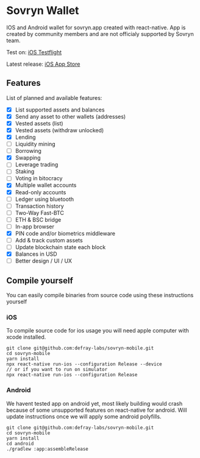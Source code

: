 # Sovryn Wallet
IOS and Android wallet for sovryn.app created with react-native.
App is created by community members and are not officialy supported by Sovryn team.

Test on:
[iOS Testflight](https://testflight.apple.com/join/cSfETSV5)

Latest release:
[iOS App Store](https://apps.apple.com/us/app/sovryn-wallet/id1603993667)


## Features
List of planned and available features:

- [x] List supported assets and balances
- [x] Send any asset to other wallets (addresses)
- [x] Vested assets (list)
- [x] Vested assets (withdraw unlocked)
- [x] Lending
- [ ] Liquidity mining
- [ ] Borrowing
- [x] Swapping
- [ ] Leverage trading
- [ ] Staking
- [ ] Voting in bitocracy
- [x] Multiple wallet accounts
- [x] Read-only accounts
- [ ] Ledger using bluetooth
- [ ] Transaction history
- [ ] Two-Way Fast-BTC
- [ ] ETH & BSC bridge
- [ ] In-app browser
- [x] PIN code and/or biometrics middleware
- [ ] Add & track custom assets
- [ ] Update blockchain state each block
- [x] Balances in USD
- [ ] Better design / UI / UX

## Compile yourself
You can easily compile binaries from source code using these instructions yourself

### iOS
To compile source code for ios usage you will need apple computer with xcode installed.
```
git clone git@github.com:defray-labs/sovryn-mobile.git
cd sovryn-mobile
yarn install
npx react-native run-ios --configuration Release --device
// or if you want to run on simulator
npx react-native run-ios --configuration Release
```

### Android
We havent tested app on android yet, most likely building would crash because of some unsupported features on react-native for android.
Will update instructions once we will apply some android polyfills.

```
git clone git@github.com:defray-labs/sovryn-mobile.git
cd sovryn-mobile
yarn install
cd android
./gradlew :app:assembleRelease
```
